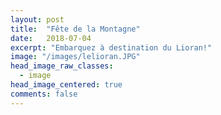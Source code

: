 ```yaml
---
layout: post
title:  "Fête de la Montagne"
date:   2018-07-04
excerpt: "Embarquez à destination du Lioran!"
image: "/images/lelioran.JPG"
head_image_raw_classes:
  - image
head_image_centered: true
comments: false
---
```

